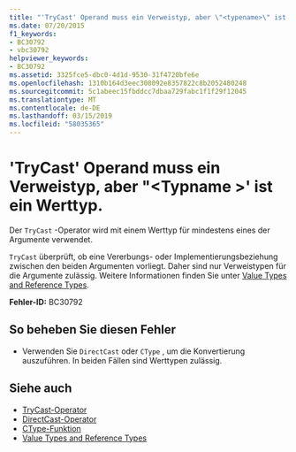 ```yaml
---
title: "'TryCast' Operand muss ein Verweistyp, aber \"<typename>\" ist ein Werttyp."
ms.date: 07/20/2015
f1_keywords:
- BC30792
- vbc30792
helpviewer_keywords:
- BC30792
ms.assetid: 3325fce5-dbc0-4d1d-9530-31f4720bfe6e
ms.openlocfilehash: 1310b164d3eec308092e8357822c8b2052480248
ms.sourcegitcommit: 5c1abeec15fbddcc7dbaa729fabc1f1f29f12045
ms.translationtype: MT
ms.contentlocale: de-DE
ms.lasthandoff: 03/15/2019
ms.locfileid: "58035365"
---
```

# <a name="trycast-operand-must-be-reference-type-but-typename-is-a-value-type"></a>'TryCast' Operand muss ein Verweistyp, aber "\<Typname >' ist ein Werttyp.
Der `TryCast` -Operator wird mit einem Werttyp für mindestens eines der Argumente verwendet.  
  
 `TryCast` überprüft, ob eine Vererbungs- oder Implementierungsbeziehung zwischen den beiden Argumenten vorliegt. Daher sind nur Verweistypen für die Argumente zulässig. Weitere Informationen finden Sie unter [Value Types and Reference Types](../../visual-basic/programming-guide/language-features/data-types/value-types-and-reference-types.md).  
  
 **Fehler-ID:** BC30792  
  
## <a name="to-correct-this-error"></a>So beheben Sie diesen Fehler  
  
-   Verwenden Sie `DirectCast` oder `CType` , um die Konvertierung auszuführen. In beiden Fällen sind Werttypen zulässig.  
  
## <a name="see-also"></a>Siehe auch

- [TryCast-Operator](../../visual-basic/language-reference/operators/trycast-operator.md)
- [DirectCast-Operator](../../visual-basic/language-reference/operators/directcast-operator.md)
- [CType-Funktion](../../visual-basic/language-reference/functions/ctype-function.md)
- [Value Types and Reference Types](../../visual-basic/programming-guide/language-features/data-types/value-types-and-reference-types.md)
